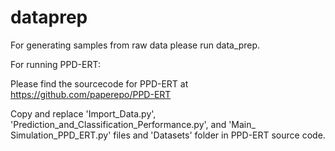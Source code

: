 # dataprep

For generating samples from raw data please run data_prep.




For running PPD-ERT:

Please find the sourcecode for PPD-ERT at https://github.com/paperepo/PPD-ERT

Copy and replace 'Import_Data.py', 'Prediction_and_Classification_Performance.py', and 'Main_ Simulation_PPD_ERT.py' files and 'Datasets' folder in PPD-ERT source code.
